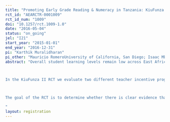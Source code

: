 ```yaml
---
title: "Promoting Early Grade Reading & Numeracy in Tanzania: KiuFunza II"
rct_id: "AEARCTR-0001009"
rct_id_num: "1009"
doi: "10.1257/rct.1009-1.0"
date: "2016-05-04"
status: "on_going"
jel: "I21"
start_year: "2015-01-01"
end_year: "2016-12-31"
pi: "Karthik Muralidharan"
pi_other: "Mauricio RomeroUniversity of California, San Diego; Isaac MbitiUniversity of Virginia; Karthik MuralidharanUniversity of California, San Diego"
abstract: "Overall student learning levels remain low across East Africa, despite a decade plus of major reforms and significant new investments in public education. In recent years, teacher performance pay has received an increasing amount attention as a means of improving student learning. Yet the current evidence on teacher performance pay is at best mixed, with some studies finding large positive effects, and others finding little or no effects at all. However, these studies are not directly comparable as they are performed in different contexts, with different incentive structures, and different budgets. 

In the KiuFunza II RCT we evaluate two different teacher incentive programs implemented in 180 randomly selected government primary schools across ten districts in Tanzania, focusing on English, Kiswahili, and Math in Grades 1, 2, and 3. In the first arm, “levels”, teachers are paid a bonus based on the number of skills within a given subject a student is able to master. In the second arm, “gains”, students are placed in ability groups at the beginning of the year based on starting test scores. Teachers are then rewarded for their students’ improvements within their specific ability groups, regardless of initial learning levels.

The goal of the RCT is to determine whether there is clear evidence that teacher incentive schemes and pay for performance programs are effective at improving learning outcomes.
"
layout: registration
---
```


